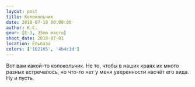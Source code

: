 ```yaml
---
layout: post
title: Колокольчик
date: 2018-07-10 00:00:00
author: К.С.
gear: [E-3, 35mm macro]
shoot_date: 2018-07-01
location: Ёльбаза
colors: ['102105', '4b4c1d']
---
```

Вот вам какой-то колокольчик. Не то, чтобы в наших краях их много разных встречалось, но что-то нет у меня уверенности насчёт его вида. Ну и пусть.
